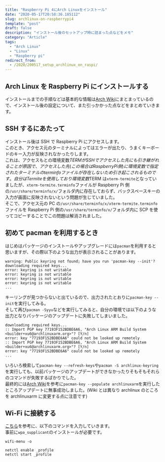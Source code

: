 ```yaml
---
title: "Raspberry Pi 4にArch Linuxをインストール"
date: "2020-05-17T20:58:36.185112"
slug: archlinux-on-raspberrypi4
template: "post"
draft: false
description: "インストール後のセットアップ時に詰まった点などをメモ"
category: "Article"
tags:
  - "Arch Linux"
  - "Linux"
  - "Raspberry pi"
redirect_from:
  - /2020/200517_setup_archlinux_on_raspi/
---
```


## Arch Linux を Raspberry Pi にインストールする

インストールまでの手順などは基本的な情報は[Arch Wiki](https://wiki.archlinux.jp/index.php/Raspberry_Pi#Raspberry_Pi_4)にまとまっているので、インストール後の設定について、また引っかかった点などをまとめていきます。

## SSH するにあたって

インストール後は SSH で Raspberry Pi にアクセスします。  
このとき、アクセス元のターミナルによってはエラーが出たり、うまくキーボードのキー入力が反映されなかったりします。  
これは、アクセスもとの環境変数$TERMがSSHでアクセスした先にも引き継がれることが原因で、アクセスした先(この場合はRaspberry Pi側)に環境変数で指定されたターミナルのterminfoファイルが存在しないため引き起こされるものです。  
自分はTermiteを使用しており環境変数$TERM は`xterm-termite`となっていましたが、`xterm-termite.terminfo`ファイルが Raspberry Pi 側の`/usr/share/terminfo/x/`フォルダ内に存在しておらず、バックスペースキーの入力が画面に反映されないという問題が生じていました。  
そこで、アクセス元の PC の`/usr/share/terminfo/x/xterm-termite.terminfo`ファイルを Raspberry Pi 側の`/usr/share/terminfo/x/`フォルダ内に SCP を使ってコピーすることでこの問題は解消されました。

## 初めて pacman を利用するとき

はじめはパッケージのインストールやアップグレードには`pacman`を利用すると思いますが、その際以下のような出力が表示されることがあります。

```
warning: Public keyring not found; have you run 'pacman-key --init'?
downloading required keys...
error: keyring is not writable
error: keyring is not writable
error: keyring is not writable
error: keyring is not writable
...
```

キーリングが見つからないと出ているので、出力されたとおりに`pacman-key --init`を実行してみる。  
そして再び`pacman -Syyu`などを実行してみると、自分の環境では以下のような出力となりパッケージのアップデートに失敗してしまいました。

```
downloading required keys...
:: Import PGP key 77193F152BDBE6A6, "Arch Linux ARM Build System <builder+xu6@archlinuxarm.org>"? [Y/n]
error: key "77193F152BDBE6A6" could not be looked up remotely
:: Import PGP key 77193F152BDBE6A6, "Arch Linux ARM Build System <builder+xu6@archlinuxarm.org>"? [Y/n]
error: key "77193F152BDBE6A6" could not be looked up remotely
...
```

いろいろ検索して`pacman-key --refresh-keys`や`pacman -S archlinux-keyring`を実行しても、以前パッケージのアップデートができなかったりそもそもそれらのコマンドが失敗するばかりでした。  
最終的には[Arch Wiki](https://wiki.archlinux.jp/index.php/Pacman-key#.E9.8D.B5.E3.82.92.E3.82.A4.E3.83.B3.E3.83.9D.E3.83.BC.E3.83.88.E3.81.A7.E3.81.8D.E3.81.AA.E3.81.84)を参考に`pacman-key --populate archlinuxarm`を実行したところアップデートに無事成功しました。(Wiki とは異なり archlinux のところを archlinuxarm に変更する点に注意です)

## Wi-Fi に接続する

[こちら](https://tomosoft.jp/design/?p=10356#ArchLinux)を参考に、以下のコマンドを入力していきます。  
事前に`wpa_supplicant`のインストールが必要です。

```
wifi-menu -o

netctl enable _profile
netctl start _profile
```
